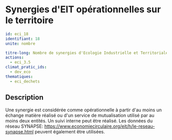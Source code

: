 # Synergies d'EIT opérationnelles sur le territoire
```yaml
id: eci_18
identifiant: 18
unite: nombre

titre-long: Nombre de synergies d'Ecologie Industrielle et Territoriale (EIT) opérationnelles sur le territoire (nombre)
actions:
  - eci_3.5
climat_pratic_ids:
  - dev_eco
thematiques:
  - eci_dechets 
```
## Description
Une synergie est considérée comme opérationnelle à partir d'au moins un échange matière réalisé ou d'un service de mutualisation utilisé par au moins deux entités.
Un suivi interne peut être réalisé. Les données du réseau SYNAPSE: https://www.economiecirculaire.org/eit/h/le-reseau-synapse.html peuvent également être utilisées.
